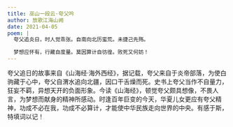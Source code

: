 ```yaml
---
title: 巫山一段云·夸父吟
author: 放歌江海山阙
date: 2021-04-05
poem: |
  夸父追炎日，时人觉乖张。自南向北历蛮荒。未捷己先殇。

  梦想应怀有，行藏自度量。莫因算计自彷徨。败死又何妨！
---
```


夸父追日的故事来自《山海经·海外西经》，据记载，夸父来自于炎帝部落，为使白驹藏于心中，夸父自渭水追向北疆，因口干舌燥而死。史书上夸父当作不自量力，狂妄不羁，异想天开的负面形象。今读《山海经》，顿觉夸父颇具想像，不畏人言，为梦想而献身的精神所感动。时逢百年巨变的今天，华夏儿女更应有夸父精神，功成不必在我，功成不必算计，才能使中华民族走向世界的中央。有感于斯，特填词以记！
